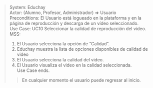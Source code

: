 > System: Educhay  
> Actor: (Alumno, Profesor, Administrador) => Usuario  
> Preconditions: El Usuario está logueado en la plataforma y en la página de reproducción y descarga de un vídeo seleccionado.  
> Use Case: UC10 Seleccionar la calidad de reproducción del video.  
> MSS:  
> 1. El Usuario selecciona la opción de “Calidad”.
> 2. Educhay muestra la lista de opciones disponibles de calidad de video
> 3. El Usuario selecciona la calidad del video.
> 4. El Usuario visualiza el video en la calidad seleccionada.    
> Use Case ends.  
>> En cualquier momento el usuario puede regresar al inicio.  